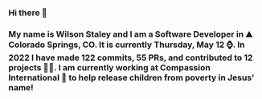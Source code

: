 ### Hi there 👋

### My name is Wilson Staley and I am a Software Developer in ⛰ Colorado Springs, CO.  It is currently Thursday, May 12 ⌚. In 2022 I have made 122 commits, 55 PRs, and contributed to 12 projects 👨‍💻. I am currently working at Compassion International 🏢 to help release children from poverty in Jesus' name!